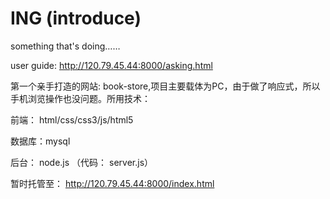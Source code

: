 # ING (introduce)
something that's doing……

user guide:  http://120.79.45.44:8000/asking.html

第一个亲手打造的网站: book-store,项目主要载体为PC，由于做了响应式，所以手机浏览操作也没问题。所用技术：

前端： html/css/css3/js/html5

数据库：mysql

后台： node.js （代码： server.js）

暂时托管至： http://120.79.45.44:8000/index.html









